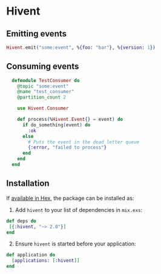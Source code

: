 # Hivent

## Emitting events
```elixir
Hivent.emit("some:event", %{foo: "bar"}, %{version: 1})
```

## Consuming events
```elixir
  defmodule TestConsumer do
    @topic "some:event"
    @name "test_consumer"
    @partition_count 2

    use Hivent.Consumer

    def process(%Hivent.Event{} = event) do
      if do_something(event) do
        :ok
      else
        # Puts the event in the dead letter queue
        {:error, "failed to process"}
      end
    end
  end
```

## Installation

If [available in Hex](https://hex.pm/docs/publish), the package can be installed as:

1. Add `hivent` to your list of dependencies in `mix.exs`:

 ```elixir
def deps do
  [{:hivent, "~> 2.0"}]
end
```

2. Ensure `hivent` is started before your application:

```elixir
def application do
  [applications: [:hivent]]
end
```
